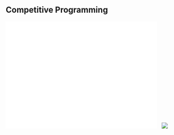 <b>Competitive Programming</b>
---
<p float="left">
<img class="cf-stats" height="282em" src="https://raw.githubusercontent.com/llynv/cf-stats/main/output/light_card.svg#gh-dark-mode-only" />
&#160
<img height="280em" src="https://leetcard.jacoblin.cool/linvg?theme=dark&font=Newsreader&ext=contest" />
</p>
